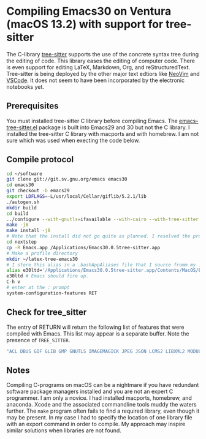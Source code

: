 # Compiling Emacs30 on Ventura (macOS 13.2) with support for tree-sitter

The C-library [tree-sitter](https://tree-sitter.github.io/tree-sitter/) supports the use of the concrete syntax tree during the editing of code.
This library eases the editing of computer code.
There is even support for editing LaTeX, Markdown, Org, and reStructuredText.
Tree-sitter is being deployed by the other major text edtiors like [NeoVim](https://github.com/nvim-treesitter/nvim-treesitter) and [VSCode](https://github.com/georgewfraser/vscode-tree-sitter).
It does not seem to have been incorporated by the electronic notebooks yet.


## Prerequisites
You must installed tree-sitter C library before compiling Emacs.
The [emacs-tree-sitter.el](https://github.com/emacs-tree-sitter/elisp-tree-sitter) package is built into Emacs29 and 30 but not the C library.
I installed the tree-sitter C library with macports and with homebrew.
I am not sure which was used when execting the code below.

## Compile protocol

```bash
cd ~/software
git clone git://git.sv.gnu.org/emacs emacs30
cd emacs30
git checkout -b emacs29
export LDFLAGS=-L/usr/local/Cellar/giflib/5.2.1/lib
./autogen.sh
mkdir build
cd build
../configure --with-gnutls=ifavailable --with-cairo --with-tree-sitter --with-imagemagick --program-suffix=30 --prefix=/Users/blaine/bin
make -j8
make install -j8
# Note that the install did not go quite as planned. I resolved the problem by the next steps.
cd nextstep
cp -R Emacs.app /Applications/Emacs30.0.5tree-sitter.app
# Make a profile directory
mkdir ~/latex-tree-emacs30
# I store this alias in a .bashAppAliases file that I source fromm my .zshrc file.
alias e30ltd='/Applications/Emacs30.0.5tree-sitter.app/Contents/MacOS/Emacs --init-directory ~/latex-tree-emacs30 --debug-init'
e30ltd # Emacs should fire up.
C-h v
# enter at the : prompt
system-configuration-features RET
```

## Check for tree_sitter

The entry of RETURN will return the following list of features that were compiled with Emacs.
This list may appear is a separate buffer.
Note the presence of `TREE_SITTER`.

```bash
"ACL DBUS GIF GLIB GMP GNUTLS IMAGEMAGICK JPEG JSON LCMS2 LIBXML2 MODULES NOTIFY KQUEUE NS PDUMPER PNG RSVG SQLITE3 THREADS TIFF TOOLKIT_SCROLL_BARS TREE_SITTER WEBP XIM ZLIB"
```

## Notes

Compiling C-programs on macOS can be a nightmare if you have redundant software package managers installed and you are not an expert C programmer.
I am only a novice.
I had installed macports, homebrew, and anaconda.
Xcode and the associated commandline tools muddy the waters further. 
The `make` program often fails to find a required library, even though it may be present.
In my case I had to specify the location of one library file with an export command in order to compile.
My approach may inspire similar solutions when libraries are not found.
